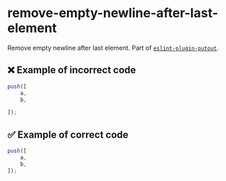 # remove-empty-newline-after-last-element

Remove empty newline after last element.
Part of [`eslint-plugin-putout`](https://github.com/coderaiser/putout/tree/master/packages/eslint-plugin-putout#rules).

## ❌ Example of incorrect code

```js
push([
    a,
    b,

]);
```

## ✅ Example of correct code

```js
push([
    a,
    b,
]);
```
